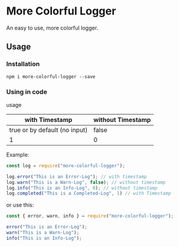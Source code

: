 # More Colorful Logger

An easy to use, more colorful logger.

## Usage

### Installation

```console
npm i more-colorful-logger --save
```

### Using in code

usage

with Timestamp | without Timestamp
-------------- | -----------------
true or by default (no input) | false
1 | 0

Example:

```js
const log = require("more-colorful-logger");

log.error("This is an Error-Log"); // with timestamp
log.warn("This is a Warn-Log", false); // without timestamp
log.info("This is an Info-Log", 0); // without timestamp
log.completed("This is a Completed-Log", 1) // with Timestamp
```

or use this:

```js
const { error, warn, info } = require("more-colorful-logger");

error("This is an Error-Log");
warn("This is a Warn-Log");
info("This is an Info-Log");
```
